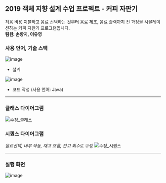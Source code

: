 ## 2019 객체 지향 설계 수업 프로젝트 - 커피 자판기
처음 비용 지불하고 음료 선택하는 것부터 음료 제조, 음료 출력까지 전 과정을 시뮬레이션하는 커피 자판기 프로그램입니다.<br/>
**팀원: 손향지, 이유영**
<br>
### 사용 언어, 기술 스택
![image](https://user-images.githubusercontent.com/57944099/88451150-6c3fff00-ce8f-11ea-94ff-3f7cd51ed57e.png)
- 설계

![image](https://user-images.githubusercontent.com/57944099/88451203-e40e2980-ce8f-11ea-9757-af25bbf8242f.png)
- 코드 작성 (사용 언어: Java)

-------------------------------------------------------------------------

### 클래스 다이어그램
![수정_클래스](https://user-images.githubusercontent.com/57944099/88178085-cad56500-cc64-11ea-9088-8487f5976d8d.png)

### 시퀀스 다이어그램
*음료선택, 내부 작동, 재고 흐름, 잔고 회수*로 구성
![수정_시퀀스](https://user-images.githubusercontent.com/57944099/88178115-d7f25400-cc64-11ea-8312-2db52849b12b.png)

-------------------------------------------------------------------------

### 실행 화면
![image](https://user-images.githubusercontent.com/57944099/88451059-cb514400-ce8e-11ea-9025-ab57269cc4e1.png)
